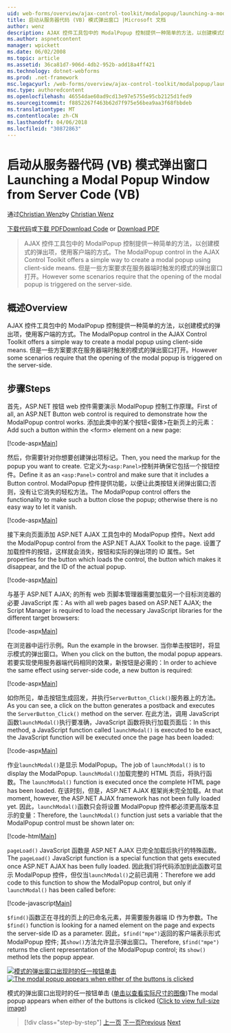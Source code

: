 ```yaml
---
uid: web-forms/overview/ajax-control-toolkit/modalpopup/launching-a-modal-popup-window-from-server-code-vb
title: 启动从服务器代码 (VB) 模式弹出窗口 |Microsoft 文档
author: wenz
description: AJAX 控件工具包中的 ModalPopup 控制提供一种简单的方法，以创建模式的弹出项，使用客户端的方式。 但是，某些情况下需要该 t...
ms.author: aspnetcontent
manager: wpickett
ms.date: 06/02/2008
ms.topic: article
ms.assetid: 36ca81d7-906d-4db2-952b-add18a4ff421
ms.technology: dotnet-webforms
ms.prod: .net-framework
msc.legacyurl: /web-forms/overview/ajax-control-toolkit/modalpopup/launching-a-modal-popup-window-from-server-code-vb
msc.type: authoredcontent
ms.openlocfilehash: 46554dae60ad9cd13e97e5755e95cb2125d1fed9
ms.sourcegitcommit: f8852267f463b62d7f975e56bea9aa3f68fbbdeb
ms.translationtype: MT
ms.contentlocale: zh-CN
ms.lasthandoff: 04/06/2018
ms.locfileid: "30872863"
---
```

<a name="launching-a-modal-popup-window-from-server-code-vb"></a><span data-ttu-id="afa1f-104">启动从服务器代码 (VB) 模式弹出窗口</span><span class="sxs-lookup"><span data-stu-id="afa1f-104">Launching a Modal Popup Window from Server Code (VB)</span></span>
====================
<span data-ttu-id="afa1f-105">通过[Christian Wenz](https://github.com/wenz)</span><span class="sxs-lookup"><span data-stu-id="afa1f-105">by [Christian Wenz](https://github.com/wenz)</span></span>

<span data-ttu-id="afa1f-106">[下载代码](http://download.microsoft.com/download/2/4/0/24052038-f942-4336-905b-b60ae56f0dd5/ModalPopup1.vb.zip)或[下载 PDF](http://download.microsoft.com/download/b/6/a/b6ae89ee-df69-4c87-9bfb-ad1eb2b23373/modalpopup1VB.pdf)</span><span class="sxs-lookup"><span data-stu-id="afa1f-106">[Download Code](http://download.microsoft.com/download/2/4/0/24052038-f942-4336-905b-b60ae56f0dd5/ModalPopup1.vb.zip) or [Download PDF](http://download.microsoft.com/download/b/6/a/b6ae89ee-df69-4c87-9bfb-ad1eb2b23373/modalpopup1VB.pdf)</span></span>

> <span data-ttu-id="afa1f-107">AJAX 控件工具包中的 ModalPopup 控制提供一种简单的方法，以创建模式的弹出项，使用客户端的方式。</span><span class="sxs-lookup"><span data-stu-id="afa1f-107">The ModalPopup control in the AJAX Control Toolkit offers a simple way to create a modal popup using client-side means.</span></span> <span data-ttu-id="afa1f-108">但是一些方案要求在服务器端时触发的模式的弹出窗口打开。</span><span class="sxs-lookup"><span data-stu-id="afa1f-108">However some scenarios require that the opening of the modal popup is triggered on the server-side.</span></span>


## <a name="overview"></a><span data-ttu-id="afa1f-109">概述</span><span class="sxs-lookup"><span data-stu-id="afa1f-109">Overview</span></span>

<span data-ttu-id="afa1f-110">AJAX 控件工具包中的 ModalPopup 控制提供一种简单的方法，以创建模式的弹出项，使用客户端的方式。</span><span class="sxs-lookup"><span data-stu-id="afa1f-110">The ModalPopup control in the AJAX Control Toolkit offers a simple way to create a modal popup using client-side means.</span></span> <span data-ttu-id="afa1f-111">但是一些方案要求在服务器端时触发的模式的弹出窗口打开。</span><span class="sxs-lookup"><span data-stu-id="afa1f-111">However some scenarios require that the opening of the modal popup is triggered on the server-side.</span></span>

## <a name="steps"></a><span data-ttu-id="afa1f-112">步骤</span><span class="sxs-lookup"><span data-stu-id="afa1f-112">Steps</span></span>

<span data-ttu-id="afa1f-113">首先，ASP.NET 按钮 web 控件需要演示 ModalPopup 控制工作原理。</span><span class="sxs-lookup"><span data-stu-id="afa1f-113">First of all, an ASP.NET Button web control is required to demonstrate how the ModalPopup control works.</span></span> <span data-ttu-id="afa1f-114">添加此类中的某个按钮&lt;窗体&gt;在新页上的元素：</span><span class="sxs-lookup"><span data-stu-id="afa1f-114">Add such a button within the &lt;form&gt; element on a new page:</span></span>

[!code-aspx[Main](launching-a-modal-popup-window-from-server-code-vb/samples/sample1.aspx)]

<span data-ttu-id="afa1f-115">然后，你需要针对你想要创建弹出项标记。</span><span class="sxs-lookup"><span data-stu-id="afa1f-115">Then, you need the markup for the popup you want to create.</span></span> <span data-ttu-id="afa1f-116">它定义为`<asp:Panel>`控制并确保它包括一个按钮控件。</span><span class="sxs-lookup"><span data-stu-id="afa1f-116">Define it as an `<asp:Panel>` control and make sure that it includes a Button control.</span></span> <span data-ttu-id="afa1f-117">ModalPopup 控件提供功能，以便让此类按钮关闭弹出窗口;否则，没有让它消失的轻松方法。</span><span class="sxs-lookup"><span data-stu-id="afa1f-117">The ModalPopup control offers the functionality to make such a button close the popup; otherwise there is no easy way to let it vanish.</span></span>

[!code-aspx[Main](launching-a-modal-popup-window-from-server-code-vb/samples/sample2.aspx)]

<span data-ttu-id="afa1f-118">接下来向页面添加 ASP.NET AJAX 工具包中的 ModalPopup 控件。</span><span class="sxs-lookup"><span data-stu-id="afa1f-118">Next add the ModalPopup control from the ASP.NET AJAX Toolkit to the page.</span></span> <span data-ttu-id="afa1f-119">设置了加载控件的按钮，这样就会消失，按钮和实际的弹出项的 ID 属性。</span><span class="sxs-lookup"><span data-stu-id="afa1f-119">Set properties for the button which loads the control, the button which makes it disappear, and the ID of the actual popup.</span></span>

[!code-aspx[Main](launching-a-modal-popup-window-from-server-code-vb/samples/sample3.aspx)]

<span data-ttu-id="afa1f-120">与基于 ASP.NET AJAX; 的所有 web 页脚本管理器需要加载另一个目标浏览器的必要 JavaScript 库：</span><span class="sxs-lookup"><span data-stu-id="afa1f-120">As with all web pages based on ASP.NET AJAX; the Script Manager is required to load the necessary JavaScript libraries for the different target browsers:</span></span>

[!code-aspx[Main](launching-a-modal-popup-window-from-server-code-vb/samples/sample4.aspx)]

<span data-ttu-id="afa1f-121">在浏览器中运行示例。</span><span class="sxs-lookup"><span data-stu-id="afa1f-121">Run the example in the browser.</span></span> <span data-ttu-id="afa1f-122">当你单击按钮时，将显示模式的弹出窗口。</span><span class="sxs-lookup"><span data-stu-id="afa1f-122">When you click on the button, the modal popup appears.</span></span> <span data-ttu-id="afa1f-123">若要实现使用服务器端代码相同的效果，新按钮是必需的：</span><span class="sxs-lookup"><span data-stu-id="afa1f-123">In order to achieve the same effect using server-side code, a new button is required:</span></span>

[!code-aspx[Main](launching-a-modal-popup-window-from-server-code-vb/samples/sample5.aspx)]

<span data-ttu-id="afa1f-124">如你所见，单击按钮生成回发，并执行`ServerButton_Click()`服务器上的方法。</span><span class="sxs-lookup"><span data-stu-id="afa1f-124">As you can see, a click on the button generates a postback and executes the `ServerButton_Click()` method on the server.</span></span> <span data-ttu-id="afa1f-125">在此方法，调用 JavaScript 函数`launchModal()`执行要准确，JavaScript 函数将执行加载页面后：</span><span class="sxs-lookup"><span data-stu-id="afa1f-125">In this method, a JavaScript function called `launchModal()` is executed to be exact, the JavaScript function will be executed once the page has been loaded:</span></span>

[!code-aspx[Main](launching-a-modal-popup-window-from-server-code-vb/samples/sample6.aspx)]

<span data-ttu-id="afa1f-126">作业`launchModal()`是显示 ModalPopup。</span><span class="sxs-lookup"><span data-stu-id="afa1f-126">The job of `launchModal()` is to display the ModalPopup.</span></span> <span data-ttu-id="afa1f-127">`launchModal()`加载完整的 HTML 页后，将执行函数。</span><span class="sxs-lookup"><span data-stu-id="afa1f-127">The `launchModal()` function is executed once the complete HTML page has been loaded.</span></span> <span data-ttu-id="afa1f-128">在该时刻，但是，ASP.NET AJAX 框架尚未完全加载。</span><span class="sxs-lookup"><span data-stu-id="afa1f-128">At that moment, however, the ASP.NET AJAX framework has not been fully loaded yet.</span></span> <span data-ttu-id="afa1f-129">因此，`launchModal()`函数只会将设置 ModalPopup 控件都必须更高版本显示的变量：</span><span class="sxs-lookup"><span data-stu-id="afa1f-129">Therefore, the `launchModal()` function just sets a variable that the ModalPopup control must be shown later on:</span></span>

[!code-html[Main](launching-a-modal-popup-window-from-server-code-vb/samples/sample7.html)]

<span data-ttu-id="afa1f-130">`pageLoad()` JavaScript 函数是 ASP.NET AJAX 已完全加载后执行的特殊函数。</span><span class="sxs-lookup"><span data-stu-id="afa1f-130">The `pageLoad()` JavaScript function is a special function that gets executed once ASP.NET AJAX has been fully loaded.</span></span> <span data-ttu-id="afa1f-131">因此我们将代码添加到此函数可显示 ModalPopup 控件，但仅当`launchModal()`之前已调用：</span><span class="sxs-lookup"><span data-stu-id="afa1f-131">Therefore we add code to this function to show the ModalPopup control, but only if `launchModal()` has been called before:</span></span>

[!code-javascript[Main](launching-a-modal-popup-window-from-server-code-vb/samples/sample8.js)]

<span data-ttu-id="afa1f-132">`$find()`函数正在寻找的页上的已命名元素，并需要服务器端 ID 作为参数。</span><span class="sxs-lookup"><span data-stu-id="afa1f-132">The `$find()` function is looking for a named element on the page and expects the server-side ID as a parameter.</span></span> <span data-ttu-id="afa1f-133">因此，`$find("mpe")`返回的客户端表示形式 ModalPopup 控件; 其`show()`方法允许显示弹出窗口。</span><span class="sxs-lookup"><span data-stu-id="afa1f-133">Therefore, `$find("mpe")` returns the client representation of the ModalPopup control; its `show()` method lets the popup appear.</span></span>


<span data-ttu-id="afa1f-134">[![模式的弹出窗口出现时的任一按钮单击](launching-a-modal-popup-window-from-server-code-vb/_static/image2.png)](launching-a-modal-popup-window-from-server-code-vb/_static/image1.png)</span><span class="sxs-lookup"><span data-stu-id="afa1f-134">[![The modal popup appears when either of the buttons is clicked](launching-a-modal-popup-window-from-server-code-vb/_static/image2.png)](launching-a-modal-popup-window-from-server-code-vb/_static/image1.png)</span></span>

<span data-ttu-id="afa1f-135">模式的弹出窗口出现时的任一按钮单击 ([单击以查看实际尺寸的图像](launching-a-modal-popup-window-from-server-code-vb/_static/image3.png))</span><span class="sxs-lookup"><span data-stu-id="afa1f-135">The modal popup appears when either of the buttons is clicked ([Click to view full-size image](launching-a-modal-popup-window-from-server-code-vb/_static/image3.png))</span></span>

> [!div class="step-by-step"]
> <span data-ttu-id="afa1f-136">[上一页](positioning-a-modalpopup-cs.md)
> [下一页](using-modalpopup-with-a-repeater-control-vb.md)</span><span class="sxs-lookup"><span data-stu-id="afa1f-136">[Previous](positioning-a-modalpopup-cs.md)
[Next](using-modalpopup-with-a-repeater-control-vb.md)</span></span>
